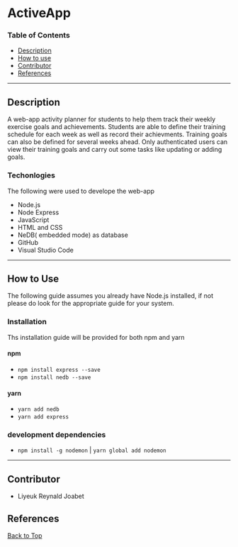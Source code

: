 # ActiveApp

### Table of Contents
- [Description](#description)
- [How to use](#how-to-use)
- [Contributor](#contributor)
- [References](#references)



 ___ 

## Description
A web-app activity planner for students to help them track their weekly exercise goals and achievements. Students are able to define their training schedule for each week as well as record their achievments. Training goals can also be defined for several weeks ahead. Only authenticated users can view their training goals and carry out some tasks like updating or adding goals.

### Techonlogies
 The following were used to develope the  web-app
 - Node.js
 - Node Express
 - JavaScript
 - HTML and CSS
 - NeDB( embedded mode) as database
 - GitHub 
 - Visual Studio Code


___

## How to Use
The following guide assumes you already have Node.js installed, if not please do look for the appropriate guide for your system.
 ### Installation
 Ths installation guide will be provided for both npm and yarn

 #### npm
 - `npm install express --save`
 - `npm install nedb --save`


#### yarn
 - `yarn add nedb`
 - `yarn add express`

 ### development dependencies
- `npm install -g nodemon` | `yarn global add nodemon`
___

## Contributor
- Liyeuk Reynald Joabet

## References
[Back to Top](#ActiveApp)
